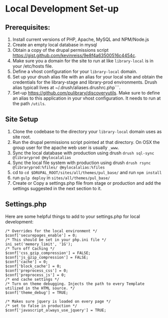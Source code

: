 # Local Development Set-up  

## Prerequisites: 

1. Install current versions of PHP, Apache, MySQL and NPM/Node.js
2. Create an empty local database in mysql
3. Obtain a copy of the drupal permissions script https://gist.github.com/kevinreiss/9e8f4a63500516c4454c.
4. Make sure you a domain for the site to run at like `library-local` is in your /etc/hosts file.
5. Define a vhost configuration for your `library-local` domain. 
6. Set up your drush alias file with an alias for your local site and obtain the credentials for the library-stage and library-prod environments. Drush alias typicall lives at ~/.drush/aliases.drushrc.php```.
7. Set-up https://github.com/pulibrary/discoveryutils. Make sure to define an alias to this application in your vhost configuration. It needs to run at the path ```/utils```.

## Site Setup

1. Clone the codebase to the directory your `library-local` domain uses as site root.
2. Run the drupal permissions script pointed at that directory. On OSX the group user for the apache web user is usually ```_www```.  
3. Sync the local database with production using drush ```drush sql-sync @libraryprod @mylocalalias```
4. Sync the local file system with production using drush ```drush rsync @libraryprod:%files/ @mylocalalias:%files```
5. cd to `cd $DRUPAL_ROOT/sites/all/themes/pul_base/` and run `npm install`
6. run `gulp deploy` in `sites/all/themes/pul_base/`
7. Create or Copy a settings.php file from stage or production and add the settings suggested in the next section to it.

## Settings.php 
Here are some helpful things to add to your settings.php for local development:
```
/* Overrides for the local environment */
$conf['securepages_enable'] = 0;
/* This should be set in your php.ini file */
ini_set('memory_limit', '1G');
/* Turn off Caching */
$conf['css_gzip_compression'] = FALSE;
$conf['js_gzip_compression'] = FALSE;
$conf['cache'] = 0;
$conf['block_cache'] = 0;
$conf['preprocess_css'] = 0;
$conf['preprocess_js'] = 0;
/* end cache settings */
/* Turn on theme debugging. Injects the path to every Template utilized in the HTML source. */
$conf['theme_debug'] = TRUE;

/* Makes sure jquery is loaded on every page */
/* set to false in production */
$conf['javascript_always_use_jquery'] = TRUE;
```
